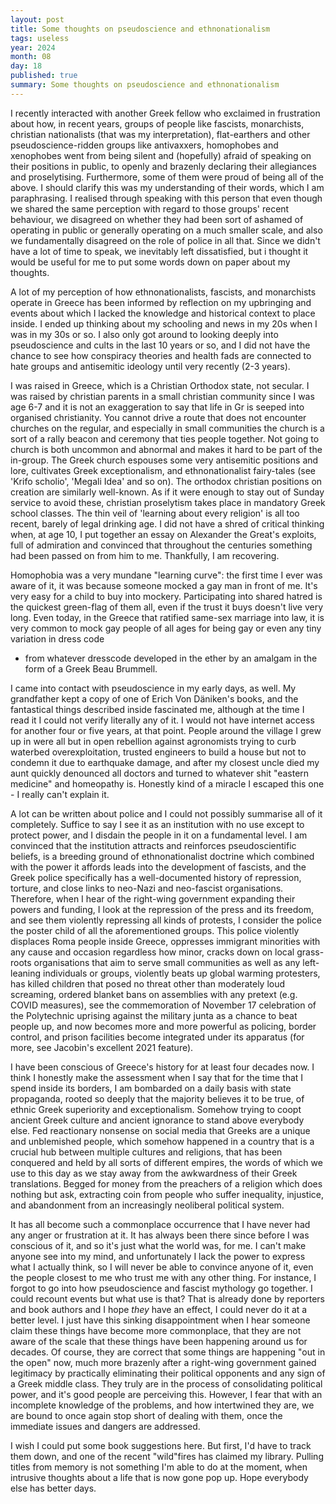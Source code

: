 ```yaml
---
layout: post
title: Some thoughts on pseudoscience and ethnonationalism
tags: useless
year: 2024
month: 08
day: 18
published: true
summary: Some thoughts on pseudoscience and ethnonationalism
---
```

I recently interacted with another Greek fellow who exclaimed in frustration about how, in recent
years, groups of people like fascists, monarchists, christian nationalists (that was my
interpretation), flat-earthers and other pseudoscience-ridden groups like antivaxxers, homophobes
and xenophobes went from being silent and (hopefully) afraid of speaking on their positions in
public, to openly and brazenly declaring their allegiances and proselytising. Furthermore, some of
them were proud of being all of the above. I should clarify this was my understanding of their
words, which I am paraphrasing. I realised through speaking with this person that even though we
shared the same perception with regard to those groups' recent behaviour, we disagreed on whether
they had been sort of ashamed of operating in public or generally operating on a much smaller scale,
and also we fundamentally disagreed on the role of police in all that. Since we didn't have a lot of
time to speak, we inevitably left dissatisfied, but i thought it would be useful for me to put some
words down on paper about my thoughts.

A lot of my perception of how ethnonationalists, fascists, and monarchists operate in Greece has
been informed by reflection on my upbringing and events about which I lacked the knowledge and
historical context to place inside. I ended up thinking about my schooling and news in my 20s when I
was in my 30s or so. I also only got around to looking deeply into pseudoscience and cults in the
last 10 years or so, and I did not have the chance to see how conspiracy theories and health fads
are connected to hate groups and antisemitic ideology until very recently (2-3 years).

I was raised in Greece, which is a Christian Orthodox state, not secular. I was raised by christian
parents in a small christian community since I was age 6-7 and it is not an exaggeration to say that
life in Gr is seeped into organised christianity. You cannot drive a route that does not encounter
churches on the regular, and especially in small communities the church is a sort of a rally beacon
and ceremony that ties people together. Not going to church is both uncommon and abnormal and makes
it hard to be part of the in-group. The Greek church espouses some very antisemitic positions and
lore, cultivates Greek exceptionalism, and ethnonationalist fairy-tales (see 'Krifo scholio',
'Megali Idea' and so on). The orthodox christian positions on creation are similarly well-known. As
if it were enough to stay out of Sunday service to avoid these, christian proselytism takes place in
mandatory Greek school classes. The thin veil of 'learning about every religion' is all too recent,
barely of legal drinking age. I did not have a shred of critical thinking when, at age 10, I put
together an essay on Alexander the Great's exploits, full of admiration and convinced that
throughout the centuries something had been passed on from him to me. Thankfully, I am recovering.

Homophobia was a very mundane "learning curve": the first time I ever was aware of it, it was
because someone mocked a gay man in front of me. It's very easy for a child to buy into mockery.
Participating into shared hatred is the quickest green-flag of them all, even if the trust it buys
doesn't live very long. Even today, in the Greece that ratified same-sex marriage into law, it is
very common to mock gay people of all ages for being gay or even any tiny variation in dress code
- from whatever dresscode developed in the ether by an amalgam in the form of a Greek Beau Brummell.

I came into contact with pseudoscience in my early days, as well. My grandfather kept a copy of one
of Erich Von Däniken's books, and the fantastical things described inside fascinated me, although at
the time I read it I could not verify literally any of it. I would not have internet access for
another four or five years, at that point. People around the village I grew up in were all but in
open rebellion against agronomists trying to curb waterbed overexploitation, trusted engineers to
build a house but not to condemn it due to earthquake damage, and after my closest uncle died my
aunt quickly denounced all doctors and turned to whatever shit "eastern medicine" and homeopathy is.
Honestly kind of a miracle I escaped this one - I really can't explain it.

A lot can be written about police and I could not possibly summarise all of it completely. Suffice
to say I see it as an institution with no use except to protect power, and I disdain the people in
it on a fundamental level. I am convinced that the institution attracts and reinforces
pseudoscientific beliefs, is a breeding ground of ethnonationalist doctrine which combined with the
power it affords leads into the development of fascists, and the Greek police specifically has a
well-documented history of repression, torture, and close links to neo-Nazi and neo-fascist
organisations.  Therefore, when I hear of the right-wing government expanding their powers and
funding, I look at the repression of the press and its freedom, and see them violently repressing
all kinds of protests, I consider the police the poster child of all the aforementioned groups. This
police violently displaces Roma people inside Greece, oppresses immigrant minorities with any cause
and occasion regardless how minor, cracks down on local grass-roots organisations that aim to serve
small communities as well as any left-leaning individuals or groups, violently beats up global
warming protesters, has killed children that posed no threat other than moderately loud screaming,
ordered blanket bans on assemblies with any pretext (e.g. COVID measures), see the commemoration of
November 17 celebration of the Polytechnic uprising against the military junta as a chance to beat
people up, and now becomes more and more powerful as policing, border control, and prison facilities
become integrated under its apparatus (for more, see Jacobin's excellent 2021 feature).

I have been conscious of Greece's history for at least four decades now. I think I honestly make the
assessment when I say that for the time that I spend inside its borders, I am bombarded on a daily
basis with state propaganda, rooted so deeply that the majority believes it to be true, of ethnic
Greek superiority and exceptionalism. Somehow trying to coopt ancient Greek culture and ancient
ignorance to stand above everybody else. Fed reactionary nonsense on social media that Greeks are a
unique and unblemished people, which somehow happened in a country that is a crucial hub between
multiple cultures and religions, that has been conquered and held by all sorts of different empires,
the words of which we use to this day as we stay away from the awkwardness of their Greek
translations. Begged for money from the preachers of a religion which does nothing but ask,
extracting coin from people who suffer inequality, injustice, and abandonment from an increasingly
neoliberal political system.

It has all become such a commonplace occurrence that I have never had any anger or frustration at
it. It has always been there since before I was conscious of it, and so it's just what the world
was, for me. I can't make anyone see into my mind, and unfortunately I lack the power to express
what I actually think, so I will never be able to convince anyone of it, even the people closest to
me who trust me with any other thing. For instance, I forgot to go into how pseudoscience and
fascist mythology go together.  I could recount events but what use is that? That is already done by
reporters and book authors and I hope _they_ have an effect, I could never do it at a better level.
I just have this sinking disappointment when I hear someone claim these things have become more
commonplace, that they are not aware of the scale that these things have been happening around us
for decades. Of course, they are correct that some things are happening "out in the open" now, much
more brazenly after a right-wing government gained legitimacy by practically eliminating their
political opponents and any sign of a Greek middle class. They truly are in the process of
consolidating political power, and it's good people are perceiving this. However, I fear that with
an incomplete knowledge of the problems, and how intertwined they are, we are bound to once again
stop short of dealing with them, once the immediate issues and dangers are addressed.

I wish I could put some book suggestions here. But first, I'd have to track them down, and one of
the recent "wild"fires has claimed my library. Pulling titles from memory is not something I'm able
to do at the moment, when intrusive thoughts about a life that is now gone pop up. Hope everybody
else has better days.
